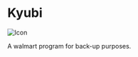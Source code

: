 # Kyubi
 ![Icon](https://github.com/imdying/kyubi/Resources/app.png "Icon created by Mayor Icons - Flaticon")

 A walmart program for back-up purposes.